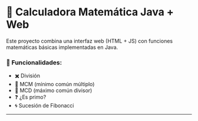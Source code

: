 # 🧠 Calculadora Matemática Java + Web

Este proyecto combina una interfaz web (HTML + JS) con funciones matemáticas básicas implementadas en Java.

### 🔧 Funcionalidades:

- ✖️ División
- 🔁 MCM (mínimo común múltiplo)
- 🔂 MCD (máximo común divisor)
- ❓ ¿Es primo?
- 🌀 Sucesión de Fibonacci

---



